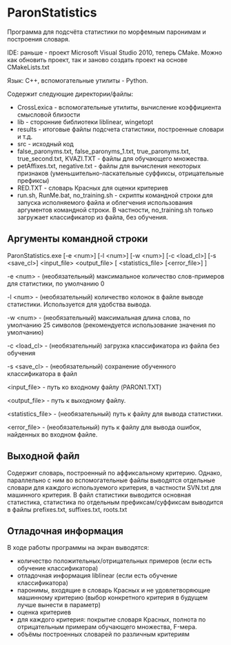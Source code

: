 ParonStatistics
===============

Программа для подсчёта статистики по морфемным паронимам и построения словаря.

IDE: раньше - проект Microsoft Visual Studio 2010, теперь CMake. Можно как обновить проект, так и заново создать проект на основе CMakeLists.txt

Язык: C++, вспомогательные утилиты - Python.

Содержит следующие директории/файлы:
* CrossLexica - вспомогательные утилиты, вычисление коэффициента смысловой близости
* lib - сторонние библиотеки liblinear, wingetopt
* results - итоговые файлы подсчета статистики, построенные словари и т.д.
* src - исходный код
* false_paronyms.txt, false_paronyms_1.txt, true_paronyms.txt, true_second.txt, KVAZI.TXT - файлы для обучающего множества.
* petAffixes.txt, negative.txt - файлы для вычисления некоторых признаков (уменьшительно-ласкательные суффиксы, отрицательные префиксы)
* RED.TXT - словарь Красных для оценки критериев
* run.sh, RunMe.bat, no_training.sh - скрипты командной строки для запуска исполняемого файла и облегчения использования аргументов командной строки. В частности, no_training.sh только загружает классификатор из файла, без обучения. 

Аргументы командной строки
--------------------------

ParonStatistics.exe [-e \<num\>] [-l \<num\>] [-w \<num\>] [-c \<load_cl\>] [-s \<save_cl\>] \<input_file\> \<output_file\> [ \<statistics_file\> [\<error_file\>] ]

-e \<num\> - (необязательный) максимальное количество слов-примеров для статистики, по умолчанию 0

-l \<num\> - (необязательный) количество колонок в файле выводе статистики. Используется для удобства вывода.

-w \<num\> - (необязательный) максимальная длина слова, по умолчанию 25 символов (рекомендуется использование значения по умолчанию)

-c \<load_cl\> - (необязательный) загрузка классификатора из файла без обучения

-s \<save_cl\> - (необязательный) сохранение обученного классификатора в файл

\<input_file\> - путь ко входному файлу (PARON1.TXT)

\<output_file\> - путь к выходному файлу.

\<statistics_file\> - (необязательный) путь к файлу для вывода статистики.

\<error_file\> - (необязательный) путь к файлу для вывода ошибок, найденных во входном файле.

Выходной файл
-------------

Содержит словарь, построенный по аффиксальному критерию. Однако, параллельно с ним во вспомогательные файлы выводятся отдельные словари для каждого используемого критерия, в частности SVN.txt для машинного критерия. В файл статистики выводится основная статистика, статистика по отдельным префиксам/суффиксам выводится в файлы prefixes.txt, suffixes.txt, roots.txt

Отладочная информация
---------------------

В ходе работы программы на экран выводятся:

* количество положительных/отрицательных примеров (если есть обучение классификатора)
* отладочная информация liblinear (если есть обучение классификатора)
* паронимы, входящие в словарь Красных и не удовлетворяющие машинному критерию (выбор конкретного критерия в будущем лучше вынести в параметр)
* оценка критериев
 * для каждого критерия: покрытие словаря Красных, полнота по отрицательным примерам обучающего множества, F-мера.
* объёмы построенных словарей по различным критериям
